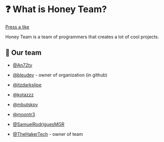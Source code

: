 # ❓ What is Honey Team?

<a href="https://discordserver.info/1141324357432528998/like">Press a like</a>

Honey Team is a team of programmers that creates a lot of cool projects.

## 👥 Our team

- [@An72ty](https://github.com/An72ty)

- [@bleudev](https://github.com/bleudev) - owner of organization (in github)

- [@itzdarkslipe](https://github.com/itzdarkslipe)

- [@kotazzz](https://github.com/kotazzz)

- [@mbutskpy](https://github.com/mbutskpy)

- [@moontr3](https://github.com/moontr3)

- [@SamuelRodriguesMGR](https://github.com/SamuelRodriguesMGR)

- [@TheHakerTech](https://github.com/TheHakerTech) - owner of team
